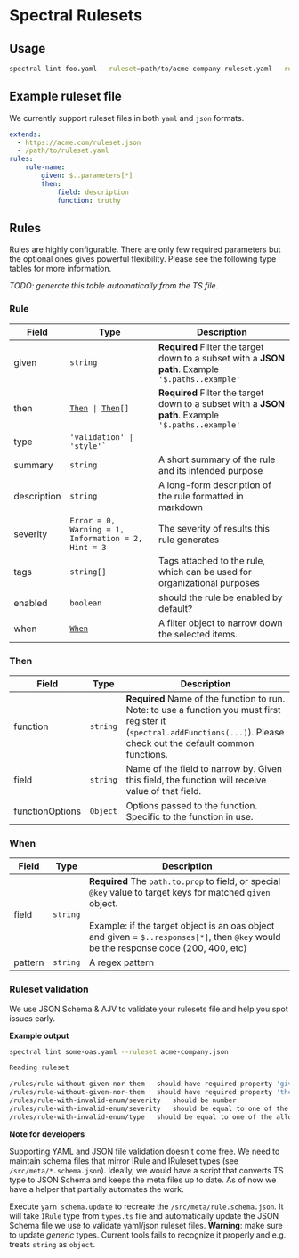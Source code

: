 # Spectral Rulesets

## Usage

```bash
spectral lint foo.yaml --ruleset=path/to/acme-company-ruleset.yaml --ruleset=http://example.com/acme-common-ruleset.yaml
```

## Example ruleset file

We currently support ruleset files in both `yaml` and `json` formats.

```yaml
extends:
  - https://acme.com/ruleset.json
  - /path/to/ruleset.yaml
rules:
    rule-name:
        given: $..parameters[*]
        then:
            field: description
            function: truthy
```

## Rules

Rules are highly configurable. There are only few required parameters but the optional ones gives powerful flexibility. Please see the following type tables for more information.

*TODO: generate this table automatically from the TS file.*

### Rule

<table>
  <thead>
    <tr>
      <th>Field</th>
      <th>Type</th>
      <th>Description</th>
    </tr>
  </thead>
  <tbody>
    <tr>
      <td>given</td>
      <td><code>string</code></td>
      <td><b>Required</b> Filter the target down to a subset with a <b>JSON path</b>. Example <code>'$.paths..example'</code></td>
    </tr>
    <tr>
      <td>then</td>
      <td><code><a href="#then">Then</a> | <a href="#then">Then</a>[]</code></td>
      <td><b>Required</b> Filter the target down to a subset with a <b>JSON path</b>. Example <code>'$.paths..example'</code></td>
    </tr>
    <tr>
      <td>type</td>
      <td><code>'validation' | 'style'`</code></td>
      <td></td>
    </tr>
    <tr>
      <td>summary</td>
      <td><code>string</code></td>
      <td>A short summary of the rule and its intended purpose</td>
    </tr>
    <tr>
      <td>description</td>
      <td><code>string</code></td>
      <td>A long-form description of the rule formatted in markdown</td>
    </tr>
    <tr>
      <td>severity</td>
      <td><code>Error = 0, Warning = 1, Information = 2, Hint = 3</code></td>
      <td>The severity of results this rule generates</td>
    </tr>
    <tr>
      <td>tags</td>
      <td><code>string[]</code></td>
      <td>Tags attached to the rule, which can be used for organizational purposes</td>
    </tr>
    <tr>
      <td>enabled</td>
      <td><code>boolean</code></td>
      <td>should the rule be enabled by default?</td>
    </tr>        
    <tr>
      <td>when</td>
      <td><code><a href="#when">When</a></code></td>
      <td>A filter object to narrow down the selected items.</td>
    </tr>
  </tbody>
</table>

### Then

<table>
  <thead>
    <tr>
      <th>Field</th>
      <th>Type</th>
      <th>Description</th>
    </tr>
  </thead>
  <tbody>    
    <tr>
      <td>function</td>
      <td><code>string</code></td>
      <td><b>Required</b> Name of the function to run. Note: to use a function you must first register it (<code>spectral.addFunctions(...)</code>). Please check out the default common functions.</td>
    </tr>
    <tr>
      <td>field</td>
      <td><code>string</code></td>
      <td>Name of the field to narrow by. Given this field, the function will receive value of that field.</td>
    </tr>    
    <tr>
      <td>functionOptions</td>
      <td><code>Object</code></td>
      <td>Options passed to the function. Specific to the function in use.</td>
    </tr>
  </tbody>
</table>

### When

<table>
  <thead>
    <tr>
      <th>Field</th>
      <th>Type</th>
      <th>Description</th>
    </tr>
  </thead>
  <tbody>    
    <tr>
      <td>field</td>
      <td><code>string</code></td>
      <td><b>Required</b> The <code>path.to.prop</code> to field, or special <code>@key</code> value to target keys for matched <code>given</code> object. <br/><br/> Example: if the target object is an oas object and given = <code>$..responses[*]</code>, then <code>@key</code> would be the response code (200, 400, etc)</td>
    </tr>
    <tr>
      <td>pattern</td>
      <td><code>string</code></td>
      <td>A regex pattern</td>
    </tr>
  </tbody>
</table>

### Ruleset validation

We use JSON Schema & AJV to validate your rulesets file and help you spot issues early.

**Example output**

```bash
spectral lint some-oas.yaml --ruleset acme-company.json

Reading ruleset

/rules/rule-without-given-nor-them 	 should have required property 'given' 
/rules/rule-without-given-nor-them 	 should have required property 'then' 
/rules/rule-with-invalid-enum/severity 	 should be number 
/rules/rule-with-invalid-enum/severity 	 should be equal to one of the allowed values 
/rules/rule-with-invalid-enum/type 	 should be equal to one of the allowed values 
```

**Note for developers**

Supporting YAML and JSON file validation doesn't come free. 
We need to maintain schema files that mirror IRule and IRuleset types (see `/src/meta/*.schema.json`).
Ideally, we would have a script that converts TS type to JSON Schema and keeps the meta files up to date. As of now we have a helper that partially automates the work.

Execute `yarn schema.update` to recreate the `/src/meta/rule.schema.json`.
It will take `IRule` type from `types.ts` file and automatically update the JSON Schema file we use to validate yaml/json ruleset files.
**Warning**: make sure to update *generic* types. Current tools fails to recognize it properly and e.g. treats `string` as `object`.
